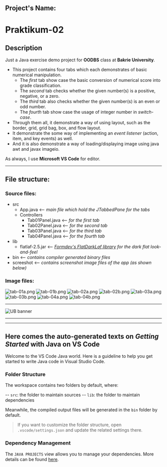 ## **Project's Name:**
# Praktikum-02

## **Description**
Just a Java exercise demo project for **OODBS** class at **Bakrie University**.

- This project contains four tabs which each demonstrates of basic numerical manipulation.
    - The *first* tab show case the basic conversion of numerical score into grade classification.
    - The *second* tab checks whether the given number(s) is a positive, negative, or a zero.
    - The *third* tab also checks whether the given number(s) is an even or odd number.
    - The *fourth* tab show case the usage of integer number in *switch-case*.
- Through them all, it demonstrate a way of using layout, such as the border, grid, grid bag, box, and flow layout.
- It demonstrate the some way of implementing an *event listener* (action, item, and key events) as well.
- And it is also demonstrate a way of loading/displaying image using java awt and javax imageio.

As always, I use **Microsoft VS Code** for editor.

---
## **File structure:**
### Source files:
  - src
    - App.java               <-- *main file which hold the JTabbedPane for the tabs*
    - Controllers
      - Tab01Panel.java      <-- *for the first tab*
      - Tab02Panel.java      <-- *for the second tab*
      - Tab03Panel.java      <-- *for the third tab*
      - Tab04Panel.java      <-- *for the fourth tab*
  - lib
      - flatlaf-2.5.jar      <-- [*Formdev's FlatDarkLaf library*](https://www.formdev.com/flatlaf/#download) *for the dark flat look-and-feel*
  - bin                      <-- *contains compiler generated binary files*
  - screeshot                <-- *contains screenshot image files of the app (as shown below)*

### Image files:
![tab-01a.png](screenshot/tab-01a.png) ![tab-01b.png](screenshot/tab-01b.png) 
![tab-02a.png](screenshot/tab-02a.png) ![tab-02b.png](screenshot/tab-02b.png) 
![tab-03a.png](screenshot/tab-03a.png) ![tab-03b.png](screenshot/tab-03b.png) 
![tab-04a.png](screenshot/tab-04a.png) ![tab-04b.png](screenshot/tab-04b.png) 

---

![UB banner](https://github.com/nw-kusuma/Mobile-Programming-Class/blob/main/mp_class_flutterdemo/assets/images/Logo_UB_Tengah.png)

---
---

## **Here comes the auto-generated texts on _Getting Started_ with Java on VS Code**

Welcome to the VS Code Java world. Here is a guideline to help you get started to write Java code in Visual Studio Code.

### Folder Structure

The workspace contains two folders by default, where:

-- `src`: the folder to maintain sources
-- `lib`: the folder to maintain dependencies

Meanwhile, the compiled output files will be generated in the `bin` folder by default.

> If you want to customize the folder structure, open `.vscode/settings.json` and update the related settings there.

### Dependency Management

The `JAVA PROJECTS` view allows you to manage your dependencies. More details can be found [here](https://github.com/microsoft/vscode-java-dependency#manage-dependencies).

